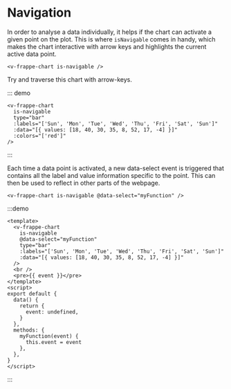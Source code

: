 # Navigation

In order to analyse a data individually, it helps if the chart can activate a given point on the plot. This is where `isNavigable` comes in handy, which makes the chart interactive with arrow keys and highlights the current active data point.

```vue
<v-frappe-chart is-navigable />
```

Try and traverse this chart with arrow-keys.

::: demo

```vue
<v-frappe-chart
  is-navigable
  type="bar"
  :labels="['Sun', 'Mon', 'Tue', 'Wed', 'Thu', 'Fri', 'Sat', 'Sun']"
  :data="[{ values: [18, 40, 30, 35, 8, 52, 17, -4] }]"
  :colors="['red']"
/>
```

:::

Each time a data point is activated, a new data-select event is triggered that contains all the label and value information specific to the point. This can then be used to reflect in other parts of the webpage.

```vue
<v-frappe-chart is-navigable @data-select="myFunction" />
```

:::demo

```vue
<template>
  <v-frappe-chart
    is-navigable
    @data-select="myFunction"
    type="bar"
    :labels="['Sun', 'Mon', 'Tue', 'Wed', 'Thu', 'Fri', 'Sat', 'Sun']"
    :data="[{ values: [18, 40, 30, 35, 8, 52, 17, -4] }]"
  />
  <br />
  <pre>{{ event }}</pre>
</template>
<script>
export default {
  data() {
    return {
      event: undefined,
    }
  },
  methods: {
    myFunction(event) {
      this.event = event
    },
  },
}
</script>
```

:::
